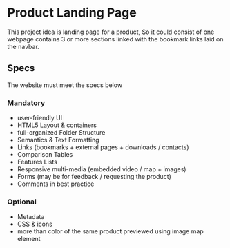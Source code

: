 # Product Landing Page
This project idea is landing page for a product, So it could consist of one webpage contains 3 or more sections linked with the bookmark links laid on the navbar.

## Specs
The website must meet the specs below

### Mandatory
- user-friendly UI
- HTML5 Layout & containers
- full-organized Folder Structure
- Semantics & Text Formatting
- Links (bookmarks + external pages + downloads / contacts)
- Comparison Tables
- Features Lists
- Responsive multi-media (embedded video / map + images)
- Forms (may be for feedback / requesting the product)
- Comments in best practice

### Optional
- Metadata
- CSS & icons
- more than color of the same product previewed using image map element
